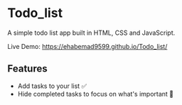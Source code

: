 # Todo_list
A simple todo list app built in HTML, CSS and JavaScript.



Live Demo: https://ehabemad9599.github.io/Todo_list/


## Features
- Add tasks to your list ✅
- Hide completed tasks to focus on what's important 🧐
